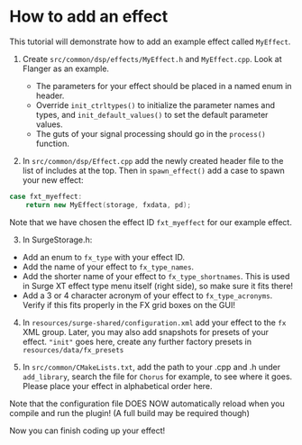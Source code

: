 # How to add an effect

This tutorial will demonstrate how to add an example effect called `MyEffect`.

1. Create `src/common/dsp/effects/MyEffect.h` and `MyEffect.cpp`. Look at Flanger as an example.
   * The parameters for your effect should be placed in a named enum in header.
   * Override `init_ctrltypes()` to initialize the parameter names and types,
     and `init_default_values()` to set the default parameter values.
   * The guts of your signal processing should go in the `process()` function.

2. In `src/common/dsp/Effect.cpp` add the newly created header file to the list of includes at the top.
   Then in `spawn_effect()` add a case to spawn your new effect:

```cpp
case fxt_myeffect:
    return new MyEffect(storage, fxdata, pd);
```

Note that we have chosen the effect ID `fxt_myeffect` for our example effect.

3. In SurgeStorage.h:
* Add an enum to `fx_type` with your effect ID.
* Add the name of your effect to `fx_type_names`.
* Add the shorter name of your effect to `fx_type_shortnames`. This is used in Surge XT effect type menu itself (right side),
  so make sure it fits there!
* Add a 3 or 4 character acronym of your effect to `fx_type_acronyms`.
  Verify if this fits properly in the FX grid boxes on the GUI!

4. In `resources/surge-shared/configuration.xml` add your effect to the `fx` XML group.
   Later, you may also add snapshots for presets of your effect. 
   `"init"` goes here, create any further factory presets in `resources/data/fx_presets`   

5. In `src/common/CMakeLists.txt`, add the path to your .cpp and .h under `add_library`,
   search the file for `Chorus` for example, to see where it goes.
   Please place your effect in alphabetical order here.

Note that the configuration file DOES NOW automatically reload when you compile and run the plugin!
(A full build may be required though)

Now you can finish coding up your effect!